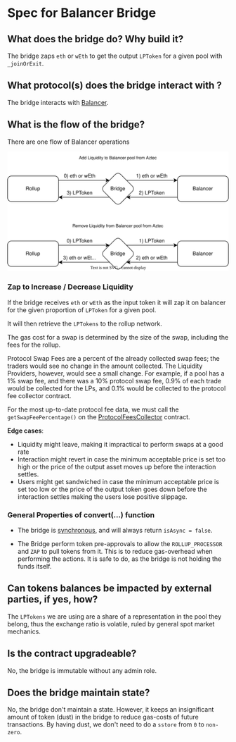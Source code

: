 # Spec for Balancer Bridge

## What does the bridge do? Why build it?

The bridge zaps `eth` or `wEth` to get the output `LPToken` for a given pool with `_joinOrExit`.

## What protocol(s) does the bridge interact with ?

The bridge interacts with [Balancer](https://docs.balancer.fi/).

## What is the flow of the bridge?

There are one flow of Balancer operations

![Balancer Flows](./BalancerBridge.svg)

### Zap to Increase / Decrease Liquidity

If the bridge receives `eth` or `wEth` as the input token it will zap it on balancer for the given proportion of `LPToken` for a given pool.

It will then retrieve the `LPTokens` to the rollup network.

The gas cost for a swap is determined by the size of the swap, including the fees for the rollup.

Protocol Swap Fees are a percent of the already collected swap fees; the traders would see no change in the amount collected. The Liquidity Providers, however, would see a small change. For example, if a pool has a 1% swap fee, and there was a 10% protocol swap fee, 0.9% of each trade would be collected for the LPs, and 0.1% would be collected to the protocol fee collector contract.

For the most up-to-date protocol fee data, we must call the `getSwapFeePercentage()` on the [ProtocolFeesCollector](https://etherscan.io/address/0xce88686553686DA562CE7Cea497CE749DA109f9F#readContract) contract.

**Edge cases**:

- Liquidity might leave, making it impractical to perform swaps at a good rate
- Interaction might revert in case the minimum acceptable price is set too high or the price of the output asset moves up before the interaction settles.
- Users might get sandwiched in case the minimum acceptable price is set too low or the price of the output token goes down before the interaction settles making the users lose positive slippage.

### General Properties of convert(...) function

- The bridge is [synchronous](https://docs.aztec.network/how-aztec-works/aztec-connect/technical-intro#async-flow-explainer), and will always return `isAsync = false`.

- The Bridge perform token pre-approvals to allow the `ROLLUP_PROCESSOR` and `ZAP` to pull tokens from it.
  This is to reduce gas-overhead when performing the actions. It is safe to do, as the bridge is not holding the funds itself.

## Can tokens balances be impacted by external parties, if yes, how?

The `LPTokens` we are using are a share of a representation in the pool they belong, thus the exchange ratio is volatile, ruled by general spot market mechanics.

## Is the contract upgradeable?

No, the bridge is immutable without any admin role.

## Does the bridge maintain state?

No, the bridge don't maintain a state. However, it keeps an insignificant amount of token (dust) in the bridge to reduce gas-costs of future transactions. By having dust, we don't need to do a `sstore` from `0` to `non-zero`.
